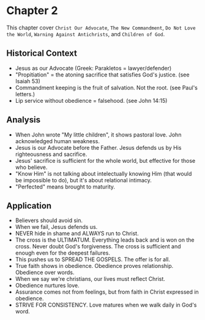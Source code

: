 # Chapter 2
This chapter cover `Christ Our Advocate`, `The New Commandment`, `Do Not Love the World`, `Warning Against Antichrists`, and `Children of God`. 

## Historical Context
- Jesus as our Advocate (Greek: Parakletos = lawyer/defender)
- "Propitiation" = the atoning sacrifice that satisfies God's justice. (see Isaiah 53)
- Commandment keeping is the fruit of salvation. Not the root. (see Paul's letters.)
- Lip service without obedience = falsehood. (see John 14:15)

## Analysis
- When John wrote "My little children", it shows pastoral love. John acknowledged human weakness.
- Jesus is our Advocate before the Father. Jesus defends us by His righteousness and sacrifice.
- Jesus' sacrifice is sufficient for the whole world, but effective for those who believe.
- "Know Him" is not talking about intelectually knowing Him (that would be impossible to do), but it's about relational intimacy.   
- "Perfected" means brought to maturity.

## Application
- Believers should avoid sin.
- When we fail, Jesus defends us.
- NEVER hide in shame and ALWAYS run to Christ.
- The cross is the ULTIMATUM. Everything leads back and is won on the cross. Never doubt God's forgiveness. The cross is sufficient and enough even for the deepest failures.
- This pushes us to SPREAD THE GOSPELS. The offer is for all.
- True faith shows in obedience. Obedience proves relationship. Obedience over words.
- When we say we're christians, our lives must reflect Christ.
- Obedience nurtures love.
- Assurance comes not from feelings, but from faith in Christ expressed in obedience.
- STRIVE FOR CONSISTENCY. Love matures when we walk daily in God's word.